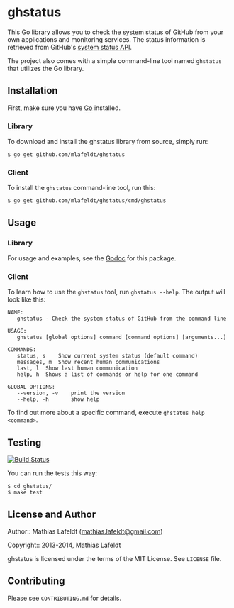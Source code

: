 # ghstatus

This Go library allows you to check the system status of GitHub from your own
applications and monitoring services. The status information is retrieved from
GitHub's [system status API].

The project also comes with a simple command-line tool named `ghstatus` that
utilizes the Go library.

## Installation

First, make sure you have [Go] installed.

### Library

To download and install the ghstatus library from source, simply run:

    $ go get github.com/mlafeldt/ghstatus

### Client

To install the `ghstatus` command-line tool, run this:

    $ go get github.com/mlafeldt/ghstatus/cmd/ghstatus

## Usage

### Library

For usage and examples, see the [Godoc] for this package.

### Client

To learn how to use the `ghstatus` tool, run `ghstatus --help`. The output will
look like this:

```
NAME:
   ghstatus - Check the system status of GitHub from the command line

USAGE:
   ghstatus [global options] command [command options] [arguments...]

COMMANDS:
   status, s	Show current system status (default command)
   messages, m	Show recent human communications
   last, l	Show last human communication
   help, h	Shows a list of commands or help for one command

GLOBAL OPTIONS:
   --version, -v	print the version
   --help, -h		show help
```

To find out more about a specific command, execute `ghstatus help <command>`.

## Testing

[![Build Status](https://travis-ci.org/mlafeldt/ghstatus.svg?branch=master)](https://travis-ci.org/mlafeldt/ghstatus)

You can run the tests this way:

    $ cd ghstatus/
    $ make test

## License and Author

Author:: Mathias Lafeldt (<mathias.lafeldt@gmail.com>)

Copyright:: 2013-2014, Mathias Lafeldt

ghstatus is licensed under the terms of the MIT License. See `LICENSE` file.

## Contributing

Please see `CONTRIBUTING.md` for details.


[Go]: http://golang.org/doc/install
[Godoc]: http://godoc.org/github.com/mlafeldt/ghstatus
[system status API]: https://status.github.com/api
